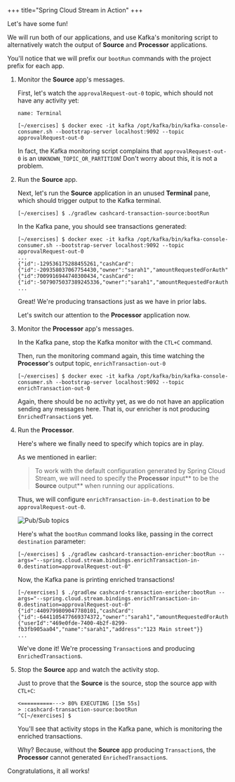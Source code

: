 +++
title="Spring Cloud Stream in Action"
+++

Let's have some fun!

We will run both of our applications, and use Kafka's monitoring script to alternatively watch the output of **Source** and **Processor** applications.

You'll notice that we will prefix our `bootRun` commands with the project prefix for each app.

1. Monitor the **Source** app's messages.

   First, let's watch the `approvalRequest-out-0` topic, which should not have any activity yet:

   ```dashboard:open-dashboard
   name: Terminal
   ```

   ```shell
   [~/exercises] $ docker exec -it kafka /opt/kafka/bin/kafka-console-consumer.sh --bootstrap-server localhost:9092 --topic approvalRequest-out-0
   ```

   In fact, the Kafka monitoring script complains that `approvalRequest-out-0` is an `UNKNOWN_TOPIC_OR_PARTITION`! Don't worry about this, it is not a problem.

1. Run the **Source** app.

   Next, let's run the **Source** application in an unused **Terminal** pane, which should trigger output to the Kafka terminal.

   ```shell
   [~/exercises] $ ./gradlew cashcard-transaction-source:bootRun
   ```

   In the Kafka pane, you should see transactions generated:

   ```shell
   [~/exercises] $ docker exec -it kafka /opt/kafka/bin/kafka-console-consumer.sh --bootstrap-server localhost:9092 --topic approvalRequest-out-0
   ...
   {"id":-129536175288455261,"cashCard":{"id":-209358037067754430,"owner":"sarah1","amountRequestedForAuth":49.1793551196369}}
   {"id":7009916944740300434,"cashCard":{"id":-5079075037389245336,"owner":"sarah1","amountRequestedForAuth":71.42831472461903}}
   ...
   ```

   Great! We're producing transactions just as we have in prior labs.

   Let's switch our attention to the **Processor** application now.

1. Monitor the **Processor** app's messages.

   In the Kafka pane, stop the Kafka monitor with the `CTL+C` command.

   Then, run the monitoring command again, this time watching the **Processor**'s output topic, `enrichTransaction-out-0`

   ```shell
   [~/exercises] $ docker exec -it kafka /opt/kafka/bin/kafka-console-consumer.sh --bootstrap-server localhost:9092 --topic enrichTransaction-out-0
   ```

   Again, there should be no activity yet, as we do not have an application sending any messages here. That is, our enricher is not producing `EnrichedTransaction`s yet.

1. Run the **Processor**.

   Here's where we finally need to specify which topics are in play.

   As we mentioned in earlier:

   > To work with the default configuration generated by Spring Cloud Stream, we will need to specify the **Processor** input** to be the **Source** output** when running our applications.

   Thus, we will configure `enrichTransaction-in-0.destination` to be `approvalRequest-out-0`.

   ![Pub/Sub topics](/workshop/content/assets/topics.svg)

   Here's what the `bootRun` command looks like, passing in the correct `destination` parameter:

   ```shell
   [~/exercises] $ ./gradlew cashcard-transaction-enricher:bootRun --args="--spring.cloud.stream.bindings.enrichTransaction-in-0.destination=approvalRequest-out-0"
   ```

   Now, the Kafka pane is printing enriched transactions!

   ```shell
   [~/exercises] $ ./gradlew cashcard-transaction-enricher:bootRun --args="--spring.cloud.stream.bindings.enrichTransaction-in-0.destination=approvalRequest-out-0"
   {"id":4409799809047780101,"cashCard":{"id":-6441105477669374372,"owner":"sarah1","amountRequestedForAuth":34.4198089960873},"approvalStatus":"APPROVED","cardHolderData":{"userId":"469e0fde-7400-4b2f-8299-fb3fb905aa04","name":"sarah1","address":"123 Main street"}}
   ...
   ```

   We've done it! We're processing `Transaction`s and producing `EnrichedTransaction`s.

1. Stop the **Source** app and watch the activity stop.

   Just to prove that the **Source** is the source, stop the source app with `CTL+C`:

   ```shell
   <==========---> 80% EXECUTING [15m 55s]
   > :cashcard-transaction-source:bootRun
   ^C[~/exercises] $
   ```

   You'll see that activity stops in the Kafka pane, which is monitoring the enriched transactions.

   Why? Because, without the **Source** app producing `Transaction`s, the **Processor** cannot generated `EnrichedTransaction`s.

Congratulations, it all works!
